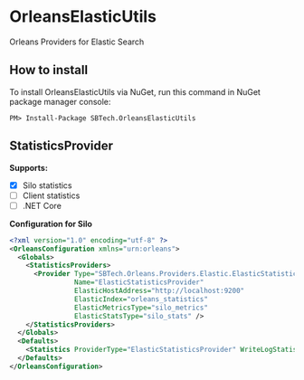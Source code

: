 # OrleansElasticUtils
Orleans Providers for Elastic Search

## How to install
To install OrleansElasticUtils via NuGet, run this command in NuGet package manager console:
```code
PM> Install-Package SBTech.OrleansElasticUtils
```

## StatisticsProvider

**Supports:**
- [x] Silo statistics
- [ ] Client statistics
- [ ] .NET Core

**Configuration for Silo**
```xml
<?xml version="1.0" encoding="utf-8" ?>
<OrleansConfiguration xmlns="urn:orleans">
  <Globals>
    <StatisticsProviders>
      <Provider Type="SBTech.Orleans.Providers.Elastic.ElasticStatisticsProvider"
                Name="ElasticStatisticsProvider"
                ElasticHostAddress="http://localhost:9200"
                ElasticIndex="orleans_statistics"
                ElasticMetricsType="silo_metrics"
                ElasticStatsType="silo_stats" />
    </StatisticsProviders>
  </Globals>
  <Defaults>
    <Statistics ProviderType="ElasticStatisticsProvider" WriteLogStatisticsToTable="true"/>
  </Defaults>
</OrleansConfiguration>
```
